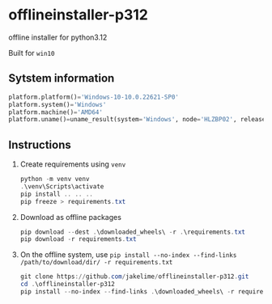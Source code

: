 # offlineinstaller-p312

offline installer for python3.12

Built for `win10`

## Sytstem information

```python
platform.platform()='Windows-10-10.0.22621-SP0'
platform.system()='Windows'
platform.machine()='AMD64'
platform.uname()=uname_result(system='Windows', node='HLZBP02', release='10', version='10.0.22621', machine='AMD64')
```

## Instructions

1. Create requirements using `venv`

   ```powershell
   python -m venv venv
   .\venv\Scripts\activate
   pip install .. .. ..
   pip freeze > requirements.txt
   ```

1. Download as offline packages

   ```powershell
   pip download --dest .\downloaded_wheels\ -r .\requirements.txt
   pip download -r requirements.txt
   ```

1. On the offline system, use `pip install --no-index --find-links /path/to/download/dir/ -r requirements.txt`

   ```powershell
   git clone https://github.com/jakelime/offlineinstaller-p312.git
   cd .\offlineinstaller-p312
   pip install --no-index --find-links .\downloaded_wheels\ -r requirements.txt
   ```
